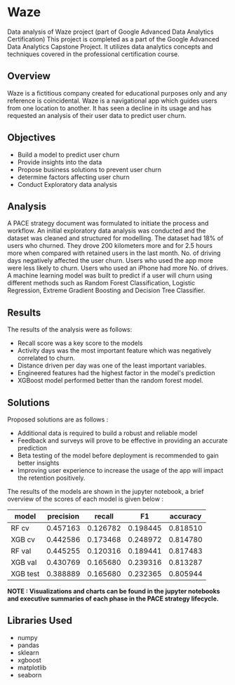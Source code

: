 # Waze
Data analysis of Waze project (part of Google Advanced Data Analytics Certification)
This project is completed as a part of the Google Advanced Data Analytics Capstone Project.
It utilizes data analytics concepts and techniques covered in the professional certification course.

## Overview
Waze is a fictitious company created for educational purposes only and any reference is coincidental.
Waze is a navigational app which guides users from one location to another. It has seen a decline in its usage
and has requested an analysis of their user data to predict user churn.

## Objectives
- Build a model to predict user churn
- Provide insights into the data
- Propose business solutions to prevent user churn
- determine factors affecting user churn
- Conduct Exploratory data analysis

## Analysis
A PACE strategy document was formulated to initiate the process and workflow.
An initial exploratory data analysis was conducted and the dataset was cleaned and structured for modelling.
The dataset had 18% of users who churned. They drove 200 kilometers more and for 2.5 hours more when compared with retained users
in the last month. No. of driving days negatively affected the user churn. Users who used the app more were less likely to churn.
Users who used an iPhone had more No. of drives.
A machine learning model was built to predict if a user will churn using different methods such as Random Forest Classification,
Logistic Regression, Extreme Gradient Boosting and Decision Tree Classifier.

## Results
The results of the analysis were as follows:
- Recall score was a key score to the models
- Activity days was the most important feature which was negatively correlated to churn.
- Distance driven per day was one of the least important variables.
- Engineered features had the highest factor in the model's prediction
- XGBoost model performed better than the random forest model.

## Solutions
Proposed solutions are as follows :
- Additional data is required to build a robust and reliable model
- Feedback and surveys will prove to be effective in providing an accurate prediction
- Beta testing of the model before deployment is recommended to gain better insights
- Improving user experience to increase the usage of the app will impact the retention positively.

The results of the models are shown in the jupyter notebook, a brief overview of the scores of each model is given below :

|  model	  | precision	| recall	  |    F1     | accuracy |
| --------- | --------- | --------- | --------- | -------- |
|  RF cv	  | 0.457163	| 0.126782	| 0.198445	| 0.818510 |
| XGB cv	  | 0.442586	| 0.173468	| 0.248972	| 0.814780 |
|  RF val	  | 0.445255	| 0.120316	| 0.189441	| 0.817483 |
| XGB val	  | 0.430769	| 0.165680	| 0.239316	| 0.813287 |
| XGB test  | 0.388889  |	0.165680  |	0.232365  |	0.805944 |

**NOTE : Visualizations and charts can be found in the jupyter notebooks and executive summaries of each phase in the PACE strategy lifecycle.**

## Libraries Used
- numpy
- pandas
- sklearn
- xgboost
- matplotlib
- seaborn
